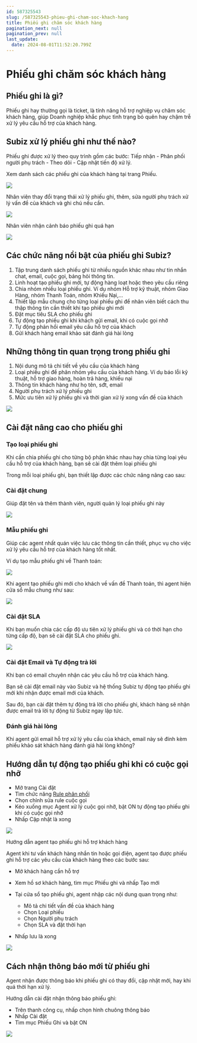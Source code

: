 ```yaml
---
id: 587325543
slug: /587325543-phieu-ghi-cham-soc-khach-hang
title: Phiếu ghi chăm sóc khách hàng
pagination_next: null
pagination_prev: null
last_update:
  date: 2024-08-01T11:52:20.799Z
---
```


# Phiếu ghi chăm sóc khách hàng



## Phiếu ghi là gì? 




Phiếu ghi hay thường gọi là ticket, là tính năng hỗ trợ nghiệp vụ chăm sóc khách hàng, giúp Doanh nghiệp khắc phục tình trạng bỏ quên hay chậm trễ xử lý yêu cầu hỗ trợ của khách hàng.
## Subiz xử lý phiếu ghi như thế nào?




Phiếu ghi được xử lý theo quy trình gồm các bước: Tiếp nhận - Phân phối người phụ trách - Theo dõi - Cập nhật tiến độ xử lý.



Xem danh sách các phiếu ghi của khách hàng tại trang Phiếu.




![](https://vcdn.subiz-cdn.com/file/9ff70358b5f5c2edca958cce8e25c1f4ac3ecdb099925e7777cb4009cb216548_acpxkgumifuoofoosble)




Nhân viên thay đổi trạng thái xử lý phiếu ghi, thêm, sửa người phụ trách xử lý vấn đề của khách và ghi chú nếu cần.


![](https://vcdn.subiz-cdn.com/file/3b8a6d6e0542a88e20d7614809a406153411f0b7b8b9e54468e0d4c06da8d0c2_acpxkgumifuoofoosble)




Nhân viên nhận cảnh báo phiếu ghi quá hạn




![](https://vcdn.subiz-cdn.com/file/e3fcc6a6cd0e00c761fb3231044647b30f7de646d8cdef5802bc58e27afa321e_acpxkgumifuoofoosble)

## Các chức năng nổi bật của phiếu ghi Subiz?




01. Tập trung danh sách phiếu ghi từ nhiều nguồn khác nhau như tin nhắn chat, email, cuộc gọi, bảng hỏi thông tin.
11. Linh hoạt tạo phiếu ghi mới, tự động hàng loạt hoặc theo yêu cầu riêng
21. Chia nhóm nhiều loại phiếu ghi. Ví dụ nhóm Hỗ trợ kỹ thuật, nhóm Giao Hàng, nhóm Thanh Toán, nhóm Khiếu Nại,...
31. Thiết lập mẫu chung cho từng loại phiếu ghi để nhân viên biết cách thu thập thông tin cần thiết khi tạo phiếu ghi mới
41. Đặt mục tiêu SLA cho phiếu ghi
51. Tự động tạo phiếu ghi khi khách gửi email, khi có cuộc gọi nhỡ
61. Tự động phản hồi email yêu cầu hỗ trợ của khách
71. Gửi khách hàng email khảo sát đánh giá hài lòng
## Những thông tin quan trọng trong phiếu ghi




01. Nội dung mô tả chi tiết về yêu cầu của khách hàng
11. Loại phiếu ghi để phân nhóm yêu cầu của khách hàng. Ví dụ báo lỗi kỹ thuật, hỗ trợ giao hàng, hoàn trả hàng, khiếu nại
21. Thông tin khách hàng như họ tên, sđt, email
31. Người phụ trách xử lý phiếu ghi
41. Mức ưu tiên xử lý phiếu ghi và thời gian xử lý xong vấn đề của khách




![](https://vcdn.subiz-cdn.com/file/02e9df4775e436d56e0c04506810c3332dba18a7231624d6d6eed23c47b1e12e_acpxkgumifuoofoosble)



## Cài đặt nâng cao cho phiếu ghi

### Tạo loại phiếu ghi




Khi cần chia phiếu ghi cho từng bộ phận khác nhau hay chia từng loại yêu cầu hỗ trợ của khách hàng, bạn sẽ cài đặt thêm loại phiếu ghi



Trong mỗi loại phiếu ghi, bạn thiết lập được các chức năng nâng cao sau:
### Cài đặt chung


Giúp đặt tên và thêm thành viên, người quản lý loại phiếu ghi này




![](https://vcdn.subiz-cdn.com/file/3aa36cfe15c3e5c71b8fbbb9990d7ea1aa5a22164eaa39ac1d1927705d5743ec_acpxkgumifuoofoosble)

### Mẫu phiếu ghi


Giúp các agent nhất quán việc lưu các thông tin cần thiết, phục vụ cho việc xử lý yêu cầu hỗ trợ của khách hàng tốt nhất.



Ví dụ tạo mẫu phiếu ghi về Thanh toán:




![](https://vcdn.subiz-cdn.com/file/9148586113bbf31284ff7ed3c9a709af92ee9effa04be254014b991c67864c71_acpxkgumifuoofoosble)




Khi agent tạo phiếu ghi mới cho khách về vấn đề Thanh toán, thì agent hiện cửa sổ mẫu chung như sau:


![](https://vcdn.subiz-cdn.com/file/8783b154062fb49acef247369ccc269a8b1a9ff32ad958c02d1b8a999f5683b6_acpxkgumifuoofoosble)





### Cài đặt SLA 


Khi bạn muốn chia các cấp độ ưu tiên xử lý phiếu ghi và có thời hạn cho từng cấp độ, bạn sẽ cài đặt SLA cho phiếu ghi.


![](https://vcdn.subiz-cdn.com/file/0714c629915d4fad754ee9b14b6541208e0982dc94ee743ad11557e6a5fe033f_acpxkgumifuoofoosble)



### Cài đặt Email và Tự động trả lời


Khi bạn có email chuyên nhận các yêu cầu hỗ trợ của khách hàng. 



Bạn sẽ cài đặt email này vào Subiz và hệ thống Subiz tự động tạo phiếu ghi mới khi nhận được email mới của khách.



Sau đó, bạn cài đặt thêm tự động trả lời cho phiếu ghi, khách hàng sẽ nhận được email trả lời tự động từ Subiz ngay lập tức. 


### Đánh giá hài lòng




Khi agent gửi email hỗ trợ xử lý yêu cầu của khách, email này sẽ đính kèm phiếu khảo sát khách hàng đánh giá hài lòng không?


## Hướng dẫn tự động tạo phiếu ghi khi có cuộc gọi nhỡ


- Mở trang Cài đặt
- Tìm chức năng [Rule phân phối](https://app.subiz.com.vn/settings/rule-setting)
- Chọn chỉnh sửa rule cuộc gọi
- Kéo xuống mục Agent xử lý cuộc gọi nhỡ, bật ON tự động tạo phiếu ghi khi có cuộc gọi nhỡ
- Nhấp Cập nhật là xong


![](https://vcdn.subiz-cdn.com/file/0aa42f92de0ab30e24b22f28e814eb0368cbb43705c7caec5727b94a191b0804_acpxkgumifuoofoosble)






Hướng dẫn agent tạo phiếu ghi hỗ trợ khách hàng

Agent khi tư vấn khách hàng nhắn tin hoặc gọi điện, agent tạo được phiếu ghi hỗ trợ các yêu cầu của khách hàng theo các bước sau:

- Mở khách hàng cần hỗ trợ
- Xem hồ sơ khách hàng, tìm mục Phiếu ghi và nhấp Tạo mới
- Tại cửa sổ tạo phiếu ghi, agent nhập các nội dung quan trọng như:

    - Mô tả chi tiết vấn đề của khách hàng
    - Chọn Loại phiếu
    - Chọn Người phụ trách
    - Chọn SLA và đặt thời hạn



- Nhấp lưu là xong




![](https://vcdn.subiz-cdn.com/file/55f1db75f2d468438761a686a321d005c2a7fc5b0f264faafe7dc1e800e12b17_acpxkgumifuoofoosble)



## Cách nhận thông báo mới từ phiếu ghi




Agent nhận được thông báo khi phiếu ghi có thay đổi, cập nhật mới, hay khi quá thời hạn xử lý. 

Hướng dẫn cài đặt nhận thông báo phiếu ghi:

- Trên thanh công cụ, nhấp chọn hình chuông thông báo
- Nhấp Cài đặt
- Tìm mục Phiếu Ghi và bật ON


![](https://vcdn.subiz-cdn.com/file/c2a4bcefb0e5025dcc3e8d7db1af85067abe3f93c382fb5b07ce7762ccd82777_acpxkgumifuoofoosble)